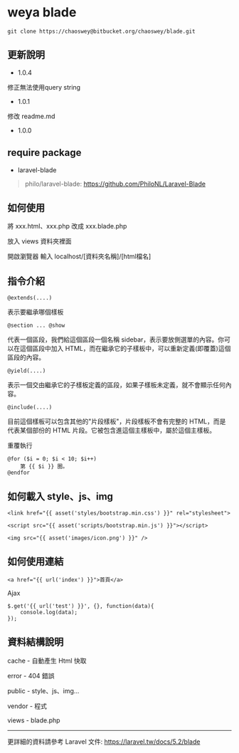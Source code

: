 # weya blade #

    git clone https://chaoswey@bitbucket.org/chaoswey/blade.git

## 更新說明 ##

* 1.0.4

修正無法使用query string

* 1.0.1

修改 readme.md

* 1.0.0

## require package ##

* laravel-blade

> philo/laravel-blade: https://github.com/PhiloNL/Laravel-Blade

## 如何使用 ##

將 xxx.html、xxx.php 改成 xxx.blade.php

放入 views 資料夾裡面

開啟瀏覽器 輸入 localhost/[資料夾名稱]/[html檔名]

## 指令介紹 ##

    @extends(....)

表示要繼承哪個樣板

    @section ... @show

代表一個區段，我們給這個區段一個名稱 sidebar，表示要放側選單的內容。你可以在這個區段中加入 HTML，而在繼承它的子樣板中，可以重新定義(即覆蓋)這個區段的內容。

    @yield(....)

表示一個交由繼承它的子樣板定義的區段，如果子樣板未定義，就不會顯示任何內容。

    @include(....)

目前這個樣板可以包含其他的"片段樣板"，片段樣板不會有完整的 HTML，而是代表某個部份的 HTML 片段。它被包含進這個主樣板中，屬於這個主樣板。

重覆執行

    @for ($i = 0; $i < 10; $i++)
        第 {{ $i }} 圈。
    @endfor

## 如何載入 style、js、img ##


    <link href="{{ asset('styles/bootstrap.min.css') }}" rel="stylesheet">

    <script src="{{ asset('scripts/bootstrap.min.js') }}"></script>

    <img src="{{ asset('images/icon.png') }}" />

## 如何使用連結 ##

    <a href="{{ url('index') }}">首頁</a>

Ajax

    $.get('{{ url('test') }}', {}, function(data){
        console.log(data);
    });


## 資料結構說明 ##

cache - 自動產生 Html 快取

error - 404 錯誤

public - style、js、img...

vendor - 程式

views - blade.php

----
更詳細的資料請參考 Laravel 文件: https://laravel.tw/docs/5.2/blade